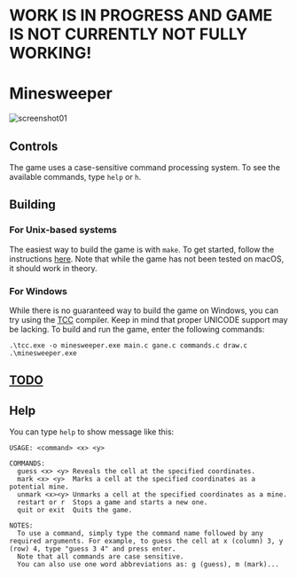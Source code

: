 # WORK IS IN PROGRESS AND GAME IS NOT CURRENTLY NOT FULLY WORKING!

# Minesweeper

![screenshot01](https://user-images.githubusercontent.com/30744041/224798463-c7e78d9d-e6f0-4a79-9809-282612bcb56f.jpeg)

## Controls

The game uses a case-sensitive command processing system. To see the available commands, type `help` or `h`.

## Building

### For Unix-based systems

The easiest way to build the game is with `make`. To get started, follow the instructions [here](/README.md#building). Note that while the game has not been tested on macOS, it should work in theory.

### For Windows

While there is no guaranteed way to build the game on Windows, you can try using the [TCC](https://bellard.org/tcc/) compiler. Keep in mind that proper UNICODE support may be lacking. To build and run the game, enter the following commands:


```
.\tcc.exe -o minesweeper.exe main.c gane.c commands.c draw.c
.\minesweeper.exe
```

## [TODO](/minesweeper/TODO.md)

## Help

You can type `help` to show message like this:

```
USAGE: <command> <x> <y>

COMMANDS:
  guess <x> <y> Reveals the cell at the specified coordinates.
  mark <x> <y>  Marks a cell at the specified coordinates as a potential mine.
  unmark <x><y> Unmarks a cell at the specified coordinates as a mine.
  restart or r  Stops a game and starts a new one.
  quit or exit  Quits the game.

NOTES:
  To use a command, simply type the command name followed by any required arguments. For example, to guess the cell at x (column) 3, y (row) 4, type "guess 3 4" and press enter.
  Note that all commands are case sensitive.
  You can also use one word abbreviations as: g (guess), m (mark)...
```
